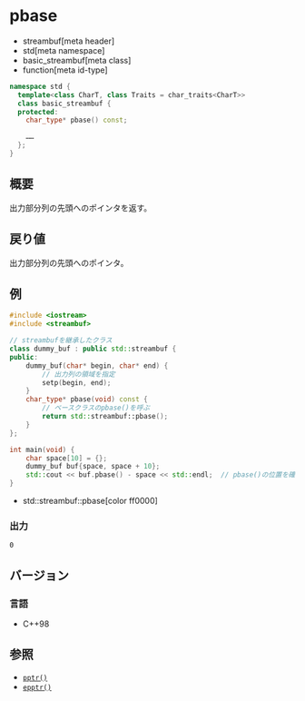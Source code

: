 # pbase
* streambuf[meta header]
* std[meta namespace]
* basic_streambuf[meta class]
* function[meta id-type]

```cpp
namespace std {
  template<class CharT, class Traits = char_traits<CharT>>
  class basic_streambuf {
  protected:
    char_type* pbase() const;

    ……
  };
}
```

## 概要
出力部分列の先頭へのポインタを返す。

## 戻り値
出力部分列の先頭へのポインタ。

## 例
```cpp example
#include <iostream>
#include <streambuf>

// streambufを継承したクラス
class dummy_buf : public std::streambuf {
public:
    dummy_buf(char* begin, char* end) {
        // 出力列の領域を指定
        setp(begin, end);
    }
    char_type* pbase(void) const {
        // ベースクラスのpbase()を呼ぶ
        return std::streambuf::pbase();
    }
};

int main(void) {
    char space[10] = {};
    dummy_buf buf{space, space + 10};
    std::cout << buf.pbase() - space << std::endl;  // pbase()の位置を確認
}
```
* std::streambuf::pbase[color ff0000]

### 出力
```
0
```

## バージョン
### 言語
- C++98

## 参照
- [`pptr()`](pptr.md)
- [`epptr()`](epptr.md)
